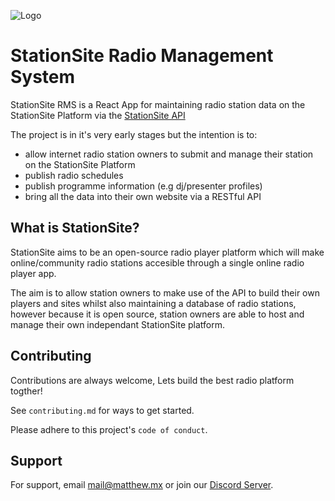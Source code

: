 

![Logo](https://cdn.discordapp.com/attachments/1252714335139008532/1252714394723287180/stationsite.png?ex=667338b2&is=6671e732&hm=862247729adf5defca3717585383fb913419996bf239d6985986f94cbe185473&)


# StationSite Radio Management System

StationSite RMS is a React App for maintaining radio station data on the StationSite Platform via the [StationSite API](https://github.com/mxmatthew/stationsite-api) 

The project is in it's very early stages but the intention is to:
- allow internet radio station owners to submit and manage their station on the StationSite Platform
- publish radio schedules
- publish programme information (e.g dj/presenter profiles)
- bring all the data into their own website via a RESTful API

## What is StationSite?
StationSite aims to be an open-source radio player platform which will make online/community radio stations accesible through a single online radio player app.

The aim is to allow station owners to make use of the API to build their own players and sites whilst also maintaining a database of radio stations, however because it is open source, station owners are able to host and manage their own independant StationSite platform.
## Contributing

Contributions are always welcome, Lets build the best radio platform togther!

See `contributing.md` for ways to get started.

Please adhere to this project's `code of conduct`.


## Support

For support, email mail@matthew.mx or join our [Discord Server](https://discord.gg/cmtFpkhjSv).

